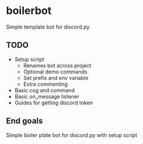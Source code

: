 # boilerbot
 
Simple template bot for discord.py

## TODO
- Setup script
    - Renames bot across project
    - Optional demo commands
    - Set prefix and env variable
    - Extra commenting
- Basic cog and command
- Basic on_message listener
- Guides for getting discord token

## End goals
Simple boiler plate bot for discord.py with setup script